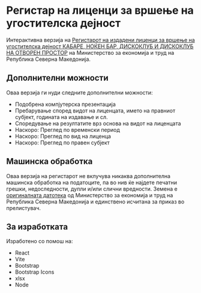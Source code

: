 # Регистар на лиценци за вршење на угостителска дејност

Интерактивна верзија на [Регистарот на издадени лиценци за вршење на угостителска дејност КАБАРЕ, НОЌЕН БАР, ДИСКОКЛУБ И ДИСКОКЛУБ НА ОТВОРЕН ПРОСТОР](https://www.economy.gov.mk/mk-MK/news/registar-na-izdadeni-odzemeni-i-odbieni-barana-zalicenci-za-noken-bar-kabare-diskoklub-i-diskoklub-na-otvoren-prostor.nspx) на Министерство за економија и труд на Република Северна Македонија.

## Дополнителни можности

Оваа верзија ги нуди следните дополнителни можности:

- Подобрена компјутерска презентација
- Пребарување според видот на лиценцата, името на правниот субјект, годината на издавање и сл.
- Споредување на резултатите врз основа на видот на лиценцата
- Наскоро: Преглед по временски период
- Наскоро: Преглед по вид на лиценца
- Наскоро: Преглед по правен субјект

## Машинска обработка

Оваа верзија на регистарот не вклучува никаква дополнителна машинска обработка на податоците, па во нив ќе најдете печатни грешки, недоследности, дупли и/или слични вредности. Земена е [оригиналната датотека](https://www.economy.gov.mk/mk-MK/news/registar-na-izdadeni-odzemeni-i-odbieni-barana-zalicenci-za-noken-bar-kabare-diskoklub-i-diskoklub-na-otvoren-prostor.nspx) од Министерство за економија и труд на Република Северна Македонија и единствено исчитана за приказ во прелистувач.

## За изработката

Изработено со помош на:

- React
- Vite
- Bootstrap
- Bootstrap Icons
- xlsx
- Node
